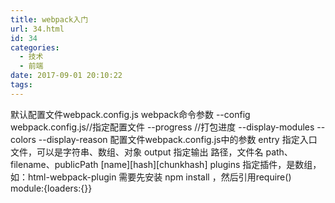 ```yaml
---
title: webpack入门
url: 34.html
id: 34
categories:
  - 技术
  - 前端
date: 2017-09-01 20:10:22
tags:
---
```


默认配置文件webpack.config.js webpack命令参数 --config webpack.config.js//指定配置文件 --progress //打包进度 --display-modules --colors --display-reason 配置文件webpack.config.js中的参数 entry 指定入口文件，可以是字符串、数组、对象 output 指定输出 路径，文件名 path、filename、publicPath \[name\]\[hash\]\[chunkhash\] plugins 指定插件，是数组，如：html-webpack-plugin 需要先安装 npm install ，然后引用require() module:{loaders:{}}